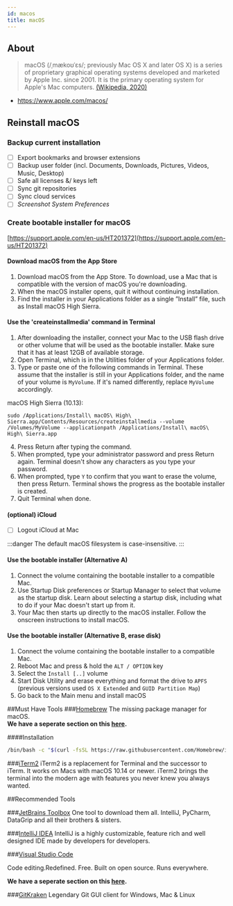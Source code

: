 ```yaml
---
id: macos
title: macOS
---
```


## About
> macOS (/ˌmækoʊˈɛs/; previously Mac OS X and later OS X) is a series of proprietary graphical operating systems developed and marketed by Apple Inc. since 2001. It is the primary operating system for Apple's Mac computers.
> [(Wikipedia, 2020)](https://en.wikipedia.org/wiki/MacOS)

- https://www.apple.com/macos/

## Reinstall macOS
### Backup current installation
- [ ] Export bookmarks and browser extensions
- [ ] Backup user folder (incl. Documents, Downloads, Pictures, Videos, Music, Desktop)
- [ ] Safe all licenses &/ keys left
- [ ] Sync git repositories
- [ ] Sync cloud services
- [ ] *Screenshot System Preferences*

### Create bootable installer for macOS 
[https://support.apple.com/en-us/HT201372](https://support.apple.com/en-us/HT201372)
#### Download macOS from the App Store
1. Download macOS from the App Store. To download, use a Mac that is compatible with the version of macOS you're downloading.
2. When the macOS installer opens, quit it without continuing installation.
3. Find the installer in your Applications folder as a single ”Install” file, such as Install macOS High Sierra.

#### Use the 'createinstallmedia' command in Terminal
1. After downloading the installer, connect your Mac to the USB flash drive or other volume that will be used as the bootable installer. Make sure that it has at least 12GB of available storage.
2. Open Terminal, which is in the Utilities folder of your Applications folder.
3. Type or paste one of the following commands in Terminal. These assume that the installer is still in your Applications folder, and the name of your volume is `MyVolume`. If it's named differently, replace `MyVolume` accordingly.

macOS High Sierra (10.13):
```shell
sudo /Applications/Install\ macOS\ High\ Sierra.app/Contents/Resources/createinstallmedia --volume /Volumes/MyVolume --applicationpath /Applications/Install\ macOS\ High\ Sierra.app
```
4. Press Return after typing the command.
5. When prompted, type your administrator password and press Return again. Terminal doesn't show any characters as you type your password.
6. When prompted, type `Y` to confirm that you want to erase the volume, then press Return. Terminal shows the progress as the bootable installer is created. 
7. Quit Terminal when done.

#### (optional) iCloud
- [ ] Logout iCloud at Mac

:::danger
The default macOS filesystem is case-insensitive.
:::

#### Use the bootable installer (Alternative A)
1. Connect the volume containing the bootable installer to a compatible Mac.
2. Use Startup Disk preferences or Startup Manager to select that volume as the startup disk. Learn about selecting a startup disk, including what to do if your Mac doesn't start up from it.
3. Your Mac then starts up directly to the macOS installer. Follow the onscreen instructions to install macOS.

#### Use the bootable installer (Alternative B, erase disk)
1. Connect the volume containing the bootable installer to a compatible Mac.
2. Reboot Mac and press & hold the `ALT / OPTION` key
3. Select the `Install [..]` volume
4. Start Disk Utility and erase everything and format the drive to `APFS` (previous versions used `OS X Extended` and `GUID Partition Map`)
5. Go back to the Main menu and install macOS

##Must Have Tools
###[Homebrew](https://brew.sh/index_de)
The missing package manager for macOS.\
**We have a seperate section on this [here](../applications/homebrew.md).**

####Installation
```sh
/bin/bash -c "$(curl -fsSL https://raw.githubusercontent.com/Homebrew/install/HEAD/install.sh)"
```

###[iTerm2](https://iterm2.com/index.html)
iTerm2 is a replacement for Terminal and the successor to iTerm. It works on Macs with macOS 10.14 or newer. iTerm2 brings the terminal into the modern age with features you never knew you always wanted.


##Recommended Tools

###[JetBrains Toolbox](https://www.jetbrains.com/lp/toolbox/)
One tool to download them all. IntelliJ, PyCharm, DataGrip and all their brothers & sisters.

###[IntelliJ IDEA](https://www.jetbrains.com/idea/)
IntelliJ is a highly customizable, feature rich and well designed IDE made by developers for developers.

###[Visual Studio Code](https://code.visualstudio.com)

Code editing.Redefined. Free. Built on open source. Runs everywhere. 

**We have a seperate section on this [here](../applications/visual_studio_code.md).**

###[GitKraken](https://www.gitkraken.com)
Legendary Git GUI client for Windows, Mac & Linux

